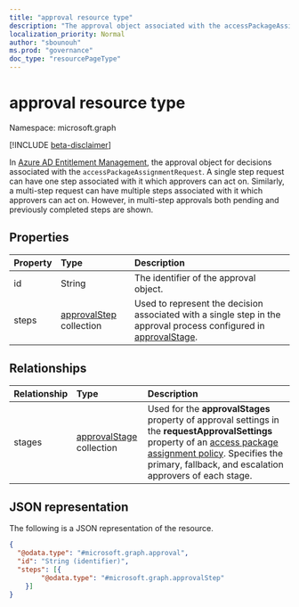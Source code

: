 ```yaml
---
title: "approval resource type"
description: "The approval object associated with the accessPackageAssignmentRequest."
localization_priority: Normal
author: "sbounouh"
ms.prod: "governance"
doc_type: "resourcePageType"
---
```


# approval resource type

Namespace: microsoft.graph

[!INCLUDE [beta-disclaimer](../../includes/beta-disclaimer.md)]

In [Azure AD Entitlement Management](entitlementmanagement-root.md), the approval object for decisions associated with the `accessPackageAssignmentRequest`. A single step request can have one step associated with it which approvers can act on. Similarly, a multi-step request can have multiple steps associated with it which approvers can act on. However, in multi-step approvals both pending and previously completed steps are shown.

## Properties
|Property|Type|Description|
|:---|:---|:---|
|id|String|The identifier of the approval object.|
|steps|[approvalStep](../resources/approvalstep.md) collection|Used to represent the decision associated with a single step in the approval process configured in [approvalStage](../resources/approvalstage.md).|

## Relationships
|Relationship|Type|Description|
|:---|:---|:---|
|stages|[approvalStage](../resources/approvalstage.md) collection|Used for the **approvalStages** property of approval settings in the **requestApprovalSettings** property of an [access package assignment policy](accesspackageassignmentpolicy.md). Specifies the primary, fallback, and escalation approvers of each stage.|


## JSON representation
The following is a JSON representation of the resource.
<!-- {
  "blockType": "resource",
  "keyProperty": "id",
  "@odata.type": "microsoft.graph.approval",
}
-->
``` json
{
  "@odata.type": "#microsoft.graph.approval",
  "id": "String (identifier)",
  "steps": [{
        "@odata.type": "#microsoft.graph.approvalStep"
    }]
}
```

